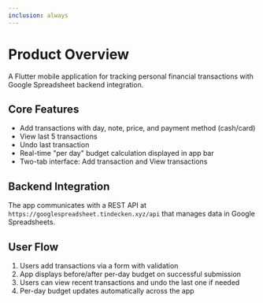 ```yaml
---
inclusion: always
---
```


# Product Overview

A Flutter mobile application for tracking personal financial transactions with Google Spreadsheet backend integration.

## Core Features

- Add transactions with day, note, price, and payment method (cash/card)
- View last 5 transactions
- Undo last transaction
- Real-time "per day" budget calculation displayed in app bar
- Two-tab interface: Add transaction and View transactions

## Backend Integration

The app communicates with a REST API at `https://googlespreadsheet.tindecken.xyz/api` that manages data in Google Spreadsheets.

## User Flow

1. Users add transactions via a form with validation
2. App displays before/after per-day budget on successful submission
3. Users can view recent transactions and undo the last one if needed
4. Per-day budget updates automatically across the app
